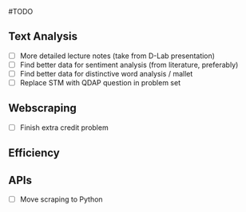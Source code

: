 #TODO

## Text Analysis

- [ ] More detailed lecture notes (take from D-Lab presentation)
- [ ] Find better data for sentiment analysis (from literature, preferably)
- [ ] Find better data for distinctive word analysis / mallet
- [ ] Replace STM with QDAP question in problem set

## Webscraping

- [ ] Finish extra credit problem

## Efficiency

## APIs

- [ ] Move scraping to Python
